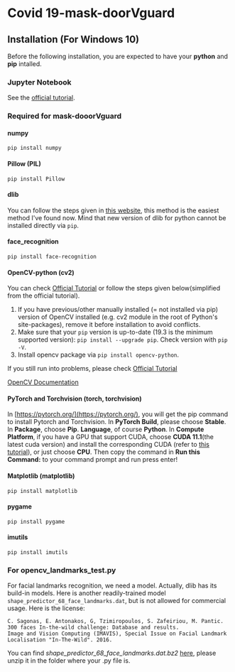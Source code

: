 # Covid 19-mask-doorVguard

## Installation (For Windows 10)
Before the following installation, you are expected to have your **python** and **pip** intalled.
### Jupyter Notebook
See the [official tutorial](https://code.visualstudio.com/docs/python/jupyter-support).
### Required for mask-dooorVguard
#### numpy
```pip install numpy```

#### Pillow (PIL)
```pip install Pillow```

#### dlib
You can follow the steps given  in [this website](https://ibe.tw/install-dlib-for-python3-on-windows/), this method is the easiest method I've found now. Mind that new version of dlib for python cannot be installed directly via ```pip```.

#### face_recognition
```pip install face-recognition```

#### OpenCV-python (cv2)
You can check [Official Tutorial](https://pypi.org/project/opencv-python/) or follow the steps given below(simplified from the official tutorial).

1. If you have previous/other manually installed (= not installed via pip) version of OpenCV installed (e.g. cv2 module in the root of Python's site-packages), remove it before installation to avoid conflicts.
2. Make sure that your ```pip``` version is up-to-date (19.3 is the minimum supported version): ```pip install --upgrade pip```. Check version with ```pip -V```.
3. Install opencv package via ```pip install opencv-python```.

If you still run into  problems, please check [Official Tutorial](https://pypi.org/project/opencv-python/)

[OpenCV Documentation](https://docs.opencv.org/master/)

#### PyTorch and Torchvision (torch, torchvision)
In [https://pytorch.org/](https://pytorch.org/), you will get the pip command to install Pytorch and Torchvision. In **PyTorch Build**, please choose **Stable**. In **Package**, choose **Pip**. **Language**, of course **Python**. In **Compute Platform**, if you have a GPU that support CUDA, choose **CUDA 11.1**(the latest cuda version) and install the corresponding CUDA (refer to [this tutorial](https://www.programmersought.com/article/44961416825/)), or just choose **CPU**. Then copy the command in **Run this Command:** to your command prompt and run press enter!

#### Matplotlib (matplotlib)
```pip install matplotlib```

#### pygame 
```pip install pygame```

#### imutils
```pip install imutils```

### For opencv_landmarks_test.py
For facial landmarks recognition, we need a model. Actually, dlib has its build-in models. Here is another readily-trained model ```shape_predictor_68_face_landmarks.dat```, but is not allowed for commercial usage. Here is the license: 
``` 
C. Sagonas, E. Antonakos, G, Tzimiropoulos, S. Zafeiriou, M. Pantic. 
300 faces In-the-wild challenge: Database and results. 
Image and Vision Computing (IMAVIS), Special Issue on Facial Landmark Localisation "In-The-Wild". 2016.
```
You can find *shape_predictor_68_face_landmarks.dat.bz2* [here](https://github.com/davisking/dlib-models/blob/daf943f7819a3dda8aec4276754ef918dc26491f/shape_predictor_68_face_landmarks.dat.bz2), please unzip it in the folder where your .py file is.



    
  
